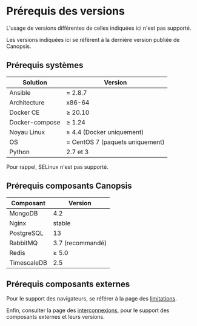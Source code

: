 # Prérequis des versions

L'usage de versions différentes de celles indiquées ici n'est pas supporté.

Les versions indiquées ici se réfèrent à la dernière version publiée de Canopsis.

## Prérequis systèmes

Solution       | Version    |
---------------|------------|
Ansible        | = 2.8.7    |
Architecture   | x86-64     |
Docker CE      | ≥ 20.10    |
Docker-compose | ≥ 1.24     |
Noyau Linux    | ≥ 4.4 (Docker uniquement) |
OS             | = CentOS 7 (paquets uniquement) |
Python         | 2.7 et 3   |

Pour rappel, SELinux n'est pas supporté. 

## Prérequis composants Canopsis

Composant   | Version          |
------------|------------------|
MongoDB     | 4.2              |
Nginx       | stable           |
PostgreSQL  | 13               |
RabbitMQ    | 3.7 (recommandé) |
Redis       | ≥ 5.0            |
TimescaleDB | 2.5              |

## Prérequis composants externes

Pour le support des navigateurs, se référer à la page des [limitations](../../guide-utilisation/limitations/index.md#compatibilite-des-anciens-navigateurs).

Enfin, consulter la page des [interconnexions](../../interconnexions/index.md), pour le support des composants externes et leurs versions.
